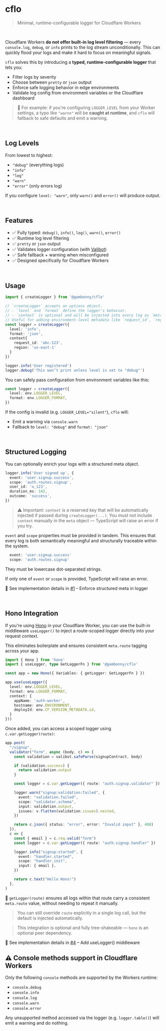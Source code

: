 # cflo

> Minimal, runtime-configurable logger for Cloudflare Workers

<br />

Cloudflare Workers **do not offer built-in log level filtering** — every `console.log`, `debug`, or `info` prints to the log stream unconditionally. This can quickly flood your logs and make it hard to focus on meaningful signals.

`cflo` solves this by introducing a **typed, runtime-configurable logger** that lets you:

- Filter logs by severity
- Choose between `pretty` or `json` output
- Enforce safe logging behavior in edge environments
- Validate log config from environment variables or the Cloudflare dashboard

> 🧠 For example: if you're configuring `LOGGER_LEVEL` from your Worker settings, a typo like `"warnn"` will be **caught at runtime**, and `cflo` will fallback to safe defaults and emit a warning.

<br />

## Log Levels

From lowest to highest:

- `"debug"` (everything logs)
- `"info"`
- `"log"`
- `"warn"`
- `"error"` (only errors log)

If you configure `level: "warn"`, only `warn()` and `error()` will produce output.

<br />

## Features

- ✅ Fully typed: `debug()`, `info()`, `log()`, `warn()`, `error()`
- ✅ Runtime log level filtering
- ✅ `pretty` or `json` output
- ✅ Validates logger configuration (with [Valibot](https://valibot.dev))
- ✅ Safe fallback + warning when misconfigured
- ✅ Designed specifically for Cloudflare Workers

<br />

## Usage

```ts
import { createLogger } from '@gambonny/cflo'

// `createLogger` accepts an options object.
// - `level` and `format` define the logger's behavior.
// - `context` is optional and will be injected into every log as `meta.context`.
// Useful for adding environment-level metadata like `request_id`, `region`, or `deployment_id`.
const logger = createLogger({
  level: 'info',
  format: 'json',
  context{
    request_id: 'abc-123',
    region: 'us-east-1'
  }
})

logger.info('User registered')
logger.debug('This won’t print unless level is set to "debug"')
```

You can safely pass configuration from environment variables like this:

```ts
const logger = createLogger({
  level: env.LOGGER_LEVEL,
  format: env.LOGGER_FORMAT,
})
```

If the config is invalid (e.g. `LOGGER_LEVEL="silent"`), `cflo` will:
- Emit a warning via `console.warn`
- Fallback to `level: "debug"` and `format: "json"`

<br />

## Structured Logging

You can optionally enrich your logs with a structured meta object.

```ts
logger.info('User signed up', {
  event: 'user.signup.success',
  scope: 'auth.routes.signup',
  user_id: 'u_123',
  duration_ms: 142,
  outcome: 'success',
})
```

> ⚠️ Important: `context` is a reserved key that will be automatically injected if passed during `createLogger(...)`.
> You must not include `context` manually in the `meta` object — TypeScript will raise an error if you try.

`event` and `scope` properties must be provided in tandem. This ensures that every log is both semantically meaningful and structurally traceable within the system.

```ts
  event: 'user.signup.success'
  scope: 'auth.routes.signup'
```

They must be lowercase dot-separated strings.

If only one of `event` or `scope` is provided, TypeScript will raise an error.

🔗 See implementation details in [#1](https://github.com/gambonny/cflo/pull/1) – Enforce structured meta in logger

<br />

## Hono Integration

If you're using [Hono](https://hono.dev/) in your Cloudflare Worker, you can use the built-in middleware `useLogger()` to inject a route-scoped logger directly into your request context.

This eliminates boilerplate and ensures consistent `meta.route` tagging across your app.

```ts
import { Hono } from 'hono'
import { useLogger, type GetLoggerFn } from '@gambonny/cflo'

const app = new Hono({ Variables: { getLogger: GetLoggerFn } })

app.use(useLogger({
  level: env.LOGGER_LEVEL,
  format: env.LOGGER_FORMAT,
  context: {
    appName: 'auth-worker',
    hostname: env.ENVIRONMENT,
    deployId: env.CF_VERSION_METADATA.id,
  }
}))
```

Once added, you can access a scoped logger using `c.var.getLogger(route)`:

```ts
app.post(
  "/signup",
  validator("form", async (body, c) => {
    const validation = valibot.safeParse(signupContract, body)

    if (validation.success) {
      return validation.output
    }

    const logger = c.var.getLogger({ route: "auth.signup.validator" })

    logger.warn("signup:validation:failed", {
      event: "validation.failed",
      scope: "validator.schema",
      input: validation.output,
      issues: v.flatten(validation.issues).nested,
    })

    return c.json({ status: "error", error: "Invalid input" }, 400)
  }),
  c => {
    const { email } = c.req.valid("form")
    const logger = c.var.getLogger({ route: "auth.signup.handler" })

    logger.info("signup:started", {
      event: "handler.started",
      scope: "handler.init",
      input: { email },
    })

    return c.text("Hello Hono!")
  },
)
```

🧠 `getLogger(route)` ensures all logs within that route carry a consistent `meta.route` value, without needing to repeat it manually.

> You can still override `route` explicitly in a single log call, but the default is injected automatically.

> This integration is optional and fully tree-shakeable — `hono` is an optional peer dependency.

🔗 See implementation details in [#4](https://github.com/gambonny/cflo/pull/4) – Add useLogger() middleware
<br />

## ⚠️ Console methods support in Cloudflare Workers

Only the following `console` methods are supported by the Workers runtime:

- `console.debug`
- `console.info`
- `console.log`
- `console.warn`
- `console.error`

Any unsupported method accessed via the logger (e.g. `logger.table()`) will emit a warning and do nothing.
